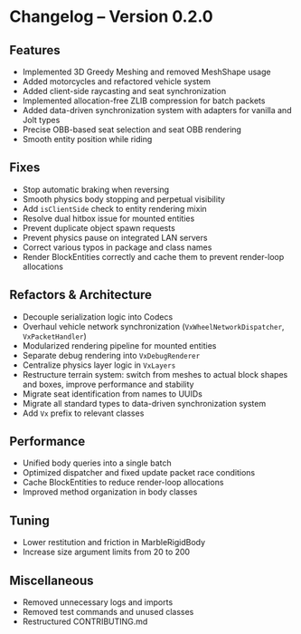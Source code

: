 # Changelog – Version 0.2.0

## Features
- Implemented 3D Greedy Meshing and removed MeshShape usage
- Added motorcycles and refactored vehicle system
- Added client-side raycasting and seat synchronization
- Implemented allocation-free ZLIB compression for batch packets
- Added data-driven synchronization system with adapters for vanilla and Jolt types
- Precise OBB-based seat selection and seat OBB rendering
- Smooth entity position while riding

## Fixes
- Stop automatic braking when reversing
- Smooth physics body stopping and perpetual visibility
- Add `isClientSide` check to entity rendering mixin
- Resolve dual hitbox issue for mounted entities
- Prevent duplicate object spawn requests
- Prevent physics pause on integrated LAN servers
- Correct various typos in package and class names
- Render BlockEntities correctly and cache them to prevent render-loop allocations

## Refactors & Architecture
- Decouple serialization logic into Codecs
- Overhaul vehicle network synchronization (`VxWheelNetworkDispatcher`, `VxPacketHandler`)
- Modularized rendering pipeline for mounted entities
- Separate debug rendering into `VxDebugRenderer`
- Centralize physics layer logic in `VxLayers`
- Restructure terrain system: switch from meshes to actual block shapes and boxes, improve performance and stability
- Migrate seat identification from names to UUIDs
- Migrate all standard types to data-driven synchronization system
- Add `Vx` prefix to relevant classes

## Performance
- Unified body queries into a single batch
- Optimized dispatcher and fixed update packet race conditions
- Cache BlockEntities to reduce render-loop allocations
- Improved method organization in body classes

## Tuning
- Lower restitution and friction in MarbleRigidBody
- Increase size argument limits from 20 to 200

## Miscellaneous
- Removed unnecessary logs and imports
- Removed test commands and unused classes
- Restructured CONTRIBUTING.md